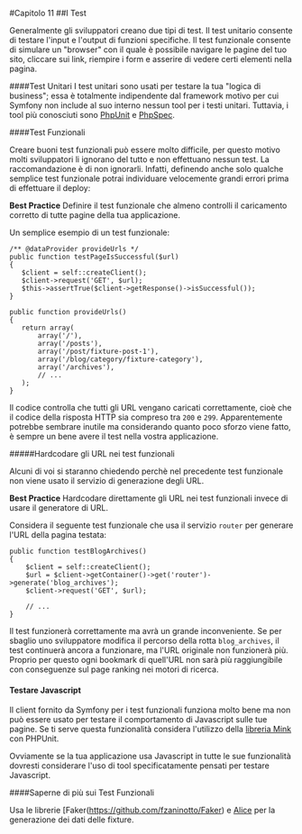 #Capitolo 11
##I Test

Generalmente gli sviluppatori creano due tipi di test.
Il test unitario consente di testare l'input e l'output di funzioni specifiche.
Il test funzionale consente di simulare un "browser" con il quale è possibile navigare
le pagine del tuo sito, cliccare sui link, riempire i form e asserire di vedere
certi elementi nella pagina.

####Test Unitari
I test unitari sono usati per testare la tua "logica di business"; essa è
 totalmente indipendente dal framework motivo per cui Symfony non include al suo interno
 nessun tool per i testi unitari. Tuttavia, i tool più conosciuti sono
[PhpUnit](https://phpunit.de/) e [PhpSpec](http://www.phpspec.net/).


####Test Funzionali

Creare buoni test funzionali può essere molto difficile, per questo motivo molti sviluppatori li
ignorano del tutto e non effettuano nessun test. La raccomandazione è di non ignorarli.
Infatti, definendo anche solo qualche semplice test funzionale potrai individuare velocemente
 grandi errori prima di effettuare il deploy:

**Best Practice**
Definire il test funzionale che almeno controlli il caricamento corretto di tutte pagine
della tua applicazione.


Un semplice esempio di un test funzionale:

 ```
/** @dataProvider provideUrls */
public function testPageIsSuccessful($url)
{
    $client = self::createClient();
    $client->request('GET', $url);
    $this->assertTrue($client->getResponse()->isSuccessful());
}

public function provideUrls()
{
    return array(
        array('/'),
        array('/posts'),
        array('/post/fixture-post-1'),
        array('/blog/category/fixture-category'),
        array('/archives'),
        // ...
    );
}
 ```

 Il codice controlla che tutti gli URL vengano caricati correttamente, cioè
 che il codice della risposta HTTP sia compreso tra `200` e `299`.
 Apparentemente potrebbe sembrare inutile ma considerando quanto poco sforzo viene fatto,
 è sempre un bene avere il test nella vostra applicazione.

 #####Hardcodare gli URL nei test funzionali

 Alcuni di voi si staranno chiedendo perchè nel precedente test funzionale non viene usato
 il servizio di generazione degli URL.

 **Best Practice**
Hardcodare direttamente gli URL nei test funzionali invece di usare il generatore di URL.


Considera il seguente test funzionale che usa il servizio `router` per generare l'URL della
pagina testata:

```
public function testBlogArchives()
{
    $client = self::createClient();
    $url = $client->getContainer()->get('router')->generate('blog_archives');
    $client->request('GET', $url);

    // ...
}
```

Il test funzionerà correttamente ma avrà un grande inconveniente. Se per sbaglio uno sviluppatore
modifica il percorso della rotta `blog_archives`, il test continuerà ancora a funzionare, ma
l'URL originale non funzionerà più. Proprio per questo ogni bookmark di quell'URL non sarà
più raggiungibile con conseguenze sul page ranking nei motori di ricerca.


#### Testare Javascript

Il client fornito da Symfony per i test funzionali funziona molto bene ma non può essere usato per testare
il comportamento di Javascript sulle tue pagine. Se ti serve questa funzionalità considera l'utilizzo della
[libreria Mink](http://mink.behat.org) con PHPUnit.

Ovviamente se la tua applicazione usa Javascript in tutte le sue funzionalità
 dovresti considerare l'uso di tool specificatamente pensati per testare Javascript.


####Saperne di più sui Test Funzionali

Usa le librerie [Faker(https://github.com/fzaninotto/Faker) e
[Alice](https://github.com/nelmio/alice) per la generazione dei dati delle fixture.


